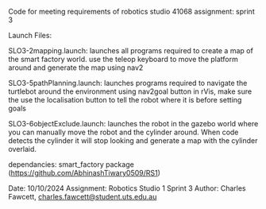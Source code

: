 
Code for meeting requirements of robotics studio 41068 assignment: sprint 3

Launch Files:

SLO3-2mapping.launch:
	launches all programs required to create a map of the smart factory world. use the teleop keyboard to move the platform around and generate the map using nav2
	
SLO3-5pathPlanning.launch:
	launches programs required to navigate the turtlebot around the environment using nav2goal button in rVis, make sure the use the localisation button to tell the robot where it is before setting goals

SLO3-6objectExclude.launch:
	launches the robot in the gazebo world where you can manually move the robot and the cylinder around. When code detects the cylinder it will stop looking and generate a map with the cylinder overlaid.

dependancies:
	smart_factory package (https://github.com/AbhinashTiwary0509/RS1)

Date: 10/10/2024
Assignment: Robotics Studio 1 Sprint 3
Author: Charles Fawcett, charles.fawcett@student.uts.edu.au


